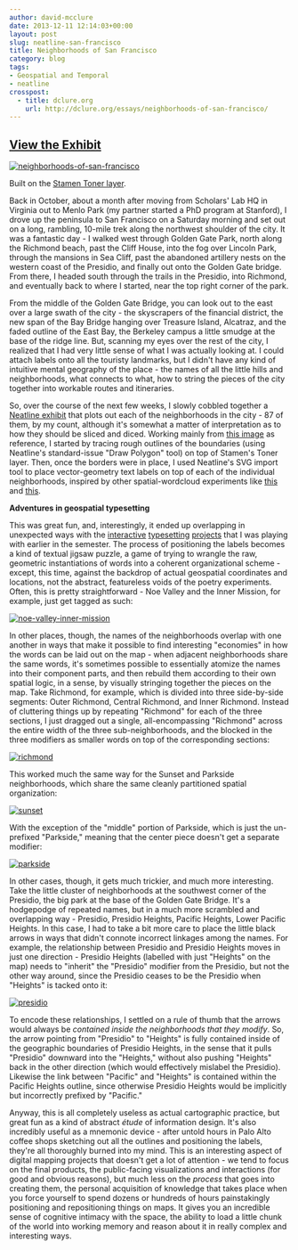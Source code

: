 ```yaml
---
author: david-mcclure
date: 2013-12-11 12:14:03+00:00
layout: post
slug: neatline-san-francisco
title: Neighborhoods of San Francisco
category: blog
tags:
- Geospatial and Temporal
- neatline
crosspost:
  - title: dclure.org
    url: http://dclure.org/essays/neighborhoods-of-san-francisco/
---
```




## [View the Exhibit](http://neatline.dclure.org/neatline/show/neighborhoods-of-san-francisco)



[![neighborhoods-of-san-francisco](http://dclure.org/wp-content/uploads/2013/12/neighborhoods-of-san-francisco.jpg)](http://neatline.dclure.org/neatline/show/neighborhoods-of-san-francisco)

Built on the [Stamen Toner layer](http://maps.stamen.com/#toner/12/37.7706/-122.3782).

Back in October, about a month after moving from Scholars' Lab HQ in Virginia out to Menlo Park (my partner started a PhD program at Stanford), I drove up the peninsula to San Francisco on a Saturday morning and set out on a long, rambling, 10-mile trek along the northwest shoulder of the city. It was a fantastic day - I walked west through Golden Gate Park, north along the Richmond beach, past the Cliff House, into the fog over Lincoln Park, through the mansions in Sea Cliff, past the abandoned artillery nests on the western coast of the Presidio, and finally out onto the Golden Gate bridge. From there, I headed south through the trails in the Presidio, into Richmond, and eventually back to where I started, near the top right corner of the park.

From the middle of the Golden Gate Bridge, you can look out to the east over a large swath of the city - the skyscrapers of the financial district, the new span of the Bay Bridge hanging over Treasure Island, Alcatraz, and the faded outline of the East Bay, the Berkeley campus a little smudge at the base of the ridge line. But, scanning my eyes over the rest of the city, I realized that I had very little sense of what I was actually looking at. I could attach labels onto all the touristy landmarks, but I didn't have any kind of intuitive mental geography of the place - the names of all the little hills and neighborhoods, what connects to what, how to string the pieces of the city together into workable routes and itineraries.

So, over the course of the next few weeks, I slowly cobbled together a [Neatline exhibit](http://neatline.dclure.org/neatline/show/neighborhoods-of-san-francisco) that plots out each of the neighborhoods in the city - 87 of them, by my count, although it's somewhat a matter of interpretation as to how they should be sliced and diced. Working mainly from [this image](http://www.reocities.com/mwarren_us/sf-neighborhoods/SFNeighborhoods.gif) as reference, I started by tracing rough outlines of the boundaries (using Neatline's standard-issue "Draw Polygon" tool) on top of Stamen's Toner layer. Then, once the borders were in place, I used Neatline's SVG import tool to place vector-geometry text labels on top of each of the individual neighborhoods, inspired by other spatial-wordcloud experiments like [this](http://sfsgeography.wikispaces.com/file/view/SF_neighborhhods.jpg/184285923/SF_neighborhhods.jpg) and [this](http://www.californiatravel.eu/travel/NeighborhoodsofSanFrancisco.jpg).

**Adventures in geospatial typesetting**

This was great fun, and, interestingly, it ended up overlapping in unexpected ways with the [interactive](http://dclure.org/essays/experimental-typesetting-with-neatline-and-shakespeare/) [typesetting](http://dclure.org/essays/more-fun-with-interactive-typesetting-a-coat-by-yeats/) [projects](http://dclure.org/essays/song-of-wandering-aengus/) that I was playing with earlier in the semester. The process of positioning the labels becomes a kind of textual jigsaw puzzle, a game of trying to wrangle the raw, geometric instantiations of words into a coherent organizational scheme - except, this time, against the backdrop of actual geospatial coordinates and locations, not the abstract, featureless voids of the poetry experiments. Often, this is pretty straightforward - Noe Valley and the Inner Mission, for example, just get tagged as such:

[![noe-valley-inner-mission](http://dclure.org/wp-content/uploads/2013/12/noe-valley-inner-mission.jpg)](http://dclure.org/wp-content/uploads/2013/12/noe-valley-inner-mission.jpg)

In other places, though, the names of the neighborhoods overlap with one another in ways that make it possible to find interesting "economies" in how the words can be laid out on the map - when adjacent neighborhoods share the same words, it's sometimes possible to essentially atomize the names into their component parts, and then rebuild them according to their own spatial logic, in a sense, by visually stringing together the pieces on the map. Take Richmond, for example, which is divided into three side-by-side segments: Outer Richmond, Central Richmond, and Inner Richmond. Instead of cluttering things up by repeating "Richmond" for each of the three sections, I just dragged out a single, all-encompassing "Richmond" across the entire width of the three sub-neighborhoods, and the blocked in the three modifiers as smaller words on top of the corresponding sections:

[![richmond](http://dclure.org/wp-content/uploads/2013/12/richmond.jpg)](http://dclure.org/wp-content/uploads/2013/12/richmond.jpg)

This worked much the same way for the Sunset and Parkside neighborhoods, which share the same cleanly partitioned spatial organization:

[![sunset](http://dclure.org/wp-content/uploads/2013/12/sunset.jpg)](http://dclure.org/wp-content/uploads/2013/12/sunset.jpg)

With the exception of the "middle" portion of Parkside, which is just the un-prefixed "Parkside," meaning that the center piece doesn't get a separate modifier:

[![parkside](http://dclure.org/wp-content/uploads/2013/12/parkside.jpg)](http://dclure.org/wp-content/uploads/2013/12/parkside.jpg)

In other cases, though, it gets much trickier, and much more interesting. Take the little cluster of neighborhoods at the southwest corner of the Presidio, the big park at the base of the Golden Gate Bridge. It's a hodgepodge of repeated names, but in a much more scrambled and overlapping way - Presidio, Presidio Heights, Pacific Heights, Lower Pacific Heights. In this case, I had to take a bit more care to place the little black arrows in ways that didn't connote incorrect linkages among the names. For example, the relationship between Presidio and Presidio Heights moves in just one direction - Presidio Heights (labelled with just "Heights" on the map) needs to "inherit" the "Presidio" modifier from the Presidio, but not the other way around, since the Presidio ceases to be the Presidio when "Heights" is tacked onto it:

[![presidio](http://dclure.org/wp-content/uploads/2013/12/presidio.jpg)](http://dclure.org/wp-content/uploads/2013/12/presidio.jpg)

To encode these relationships, I settled on a rule of thumb that the arrows would always be _contained inside the neighborhoods that they modify_. So, the arrow pointing from "Presidio" to "Heights" is fully contained inside of the geographic boundaries of Presidio Heights, in the sense that it pulls "Presidio" downward into the "Heights," without also pushing "Heights" back in the other direction (which would effectively mislabel the Presidio). Likewise the link between "Pacific" and "Heights" is contained within the Pacific Heights outline, since otherwise Presidio Heights would be implicitly but incorrectly prefixed by "Pacific."

Anyway, this is all completely useless as actual cartographic practice, but great fun as a kind of abstract _étude_ of information design. It's also incredibly useful as a mnemonic device - after untold hours in Palo Alto coffee shops sketching out all the outlines and positioning the labels, they're all thoroughly burned into my mind. This is an interesting aspect of digital mapping projects that doesn't get a lot of attention - we tend to focus on the final products, the public-facing visualizations and interactions (for good and obvious reasons), but much less on the _process_ that goes into creating them, the personal acquisition of knowledge that takes place when you force yourself to spend dozens or hundreds of hours painstakingly positioning and repositioning things on maps. It gives you an incredible sense of cognitive intimacy with the space, the ability to load a little chunk of the world into working memory and reason about it in really complex and interesting ways.
